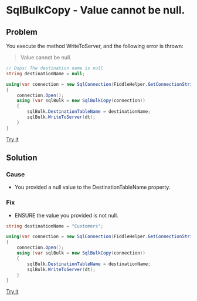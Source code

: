 # SqlBulkCopy - Value cannot be null.

## Problem

You execute the method WriteToServer, and the following error is thrown:

> Value cannot be null.

```csharp
// Oops! The destination name is null
string destinationName = null;

using(var connection = new SqlConnection(FiddleHelper.GetConnectionStringSqlServer()))
{
    connection.Open();
    using (var sqlBulk = new SqlBulkCopy(connection))
    {
        sqlBulk.DestinationTableName = destinationName;
        sqlBulk.WriteToServer(dt);
    }
}
```

[Try it](https://dotnetfiddle.net/ukl9us)

## Solution

### Cause

- You provided a null value to the DestinationTableName property.

### Fix

- ENSURE the value you provided is not null.

```csharp
string destinationName = "Customers";

using(var connection = new SqlConnection(FiddleHelper.GetConnectionStringSqlServer()))
{
    connection.Open();
    using (var sqlBulk = new SqlBulkCopy(connection))
    {
        sqlBulk.DestinationTableName = destinationName;
        sqlBulk.WriteToServer(dt);
    }
}
```

[Try it](https://dotnetfiddle.net/hI0Aaw)
